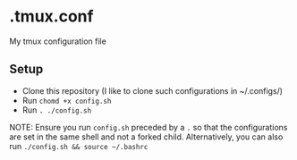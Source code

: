 # .tmux.conf

My tmux configuration file

## Setup
- Clone this repository (I like to clone such configurations in ~/.configs/)
- Run `chomd +x config.sh`
- Run `. ./config.sh`

NOTE: Ensure you run `config.sh` preceded by a `.` so that the configurations are set in the same shell and not a forked
child. Alternatively, you can also run `./config.sh && source ~/.bashrc`
